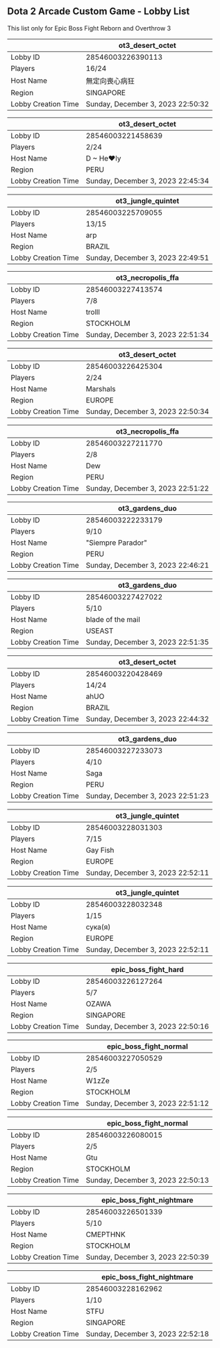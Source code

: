 ## Dota 2 Arcade Custom Game - Lobby List

This list only for Epic Boss Fight Reborn and Overthrow 3

|  | ot3_desert_octet |
| ------ | ------ |
| Lobby ID | 28546003226390113 |
| Players | 16/24 |
| Host Name | 無定向喪心病狂 |
| Region | SINGAPORE |
| Lobby Creation Time | Sunday, December 3, 2023 22:50:32 |


|  | ot3_desert_octet |
| ------ | ------ |
| Lobby ID | 28546003221458639 |
| Players | 2/24 |
| Host Name | D ~ He♥ly |
| Region | PERU |
| Lobby Creation Time | Sunday, December 3, 2023 22:45:34 |


|  | ot3_jungle_quintet |
| ------ | ------ |
| Lobby ID | 28546003225709055 |
| Players | 13/15 |
| Host Name | arp |
| Region | BRAZIL |
| Lobby Creation Time | Sunday, December 3, 2023 22:49:51 |


|  | ot3_necropolis_ffa |
| ------ | ------ |
| Lobby ID | 28546003227413574 |
| Players | 7/8 |
| Host Name | trolll |
| Region | STOCKHOLM |
| Lobby Creation Time | Sunday, December 3, 2023 22:51:34 |


|  | ot3_desert_octet |
| ------ | ------ |
| Lobby ID | 28546003226425304 |
| Players | 2/24 |
| Host Name | Marshals |
| Region | EUROPE |
| Lobby Creation Time | Sunday, December 3, 2023 22:50:34 |


|  | ot3_necropolis_ffa |
| ------ | ------ |
| Lobby ID | 28546003227211770 |
| Players | 2/8 |
| Host Name | Dew |
| Region | PERU |
| Lobby Creation Time | Sunday, December 3, 2023 22:51:22 |


|  | ot3_gardens_duo |
| ------ | ------ |
| Lobby ID | 28546003222233179 |
| Players | 9/10 |
| Host Name | "Siempre Parador" |
| Region | PERU |
| Lobby Creation Time | Sunday, December 3, 2023 22:46:21 |


|  | ot3_gardens_duo |
| ------ | ------ |
| Lobby ID | 28546003227427022 |
| Players | 5/10 |
| Host Name | blade of the mail |
| Region | USEAST |
| Lobby Creation Time | Sunday, December 3, 2023 22:51:35 |


|  | ot3_desert_octet |
| ------ | ------ |
| Lobby ID | 28546003220428469 |
| Players | 14/24 |
| Host Name | ahUO |
| Region | BRAZIL |
| Lobby Creation Time | Sunday, December 3, 2023 22:44:32 |


|  | ot3_gardens_duo |
| ------ | ------ |
| Lobby ID | 28546003227233073 |
| Players | 4/10 |
| Host Name | Saga |
| Region | PERU |
| Lobby Creation Time | Sunday, December 3, 2023 22:51:23 |


|  | ot3_jungle_quintet |
| ------ | ------ |
| Lobby ID | 28546003228031303 |
| Players | 7/15 |
| Host Name | Gay Fish |
| Region | EUROPE |
| Lobby Creation Time | Sunday, December 3, 2023 22:52:11 |


|  | ot3_jungle_quintet |
| ------ | ------ |
| Lobby ID | 28546003228032348 |
| Players | 1/15 |
| Host Name | сука(я) |
| Region | EUROPE |
| Lobby Creation Time | Sunday, December 3, 2023 22:52:11 |


|  | epic_boss_fight_hard |
| ------ | ------ |
| Lobby ID | 28546003226127264 |
| Players | 5/7 |
| Host Name | OZAWA |
| Region | SINGAPORE |
| Lobby Creation Time | Sunday, December 3, 2023 22:50:16 |


|  | epic_boss_fight_normal |
| ------ | ------ |
| Lobby ID | 28546003227050529 |
| Players | 2/5 |
| Host Name | W1zZe |
| Region | STOCKHOLM |
| Lobby Creation Time | Sunday, December 3, 2023 22:51:12 |


|  | epic_boss_fight_normal |
| ------ | ------ |
| Lobby ID | 28546003226080015 |
| Players | 2/5 |
| Host Name | Gtu |
| Region | STOCKHOLM |
| Lobby Creation Time | Sunday, December 3, 2023 22:50:13 |


|  | epic_boss_fight_nightmare |
| ------ | ------ |
| Lobby ID | 28546003226501339 |
| Players | 5/10 |
| Host Name | CMEPTHNK |
| Region | STOCKHOLM |
| Lobby Creation Time | Sunday, December 3, 2023 22:50:39 |


|  | epic_boss_fight_nightmare |
| ------ | ------ |
| Lobby ID | 28546003228162962 |
| Players | 1/10 |
| Host Name | STFU |
| Region | SINGAPORE |
| Lobby Creation Time | Sunday, December 3, 2023 22:52:18 |


